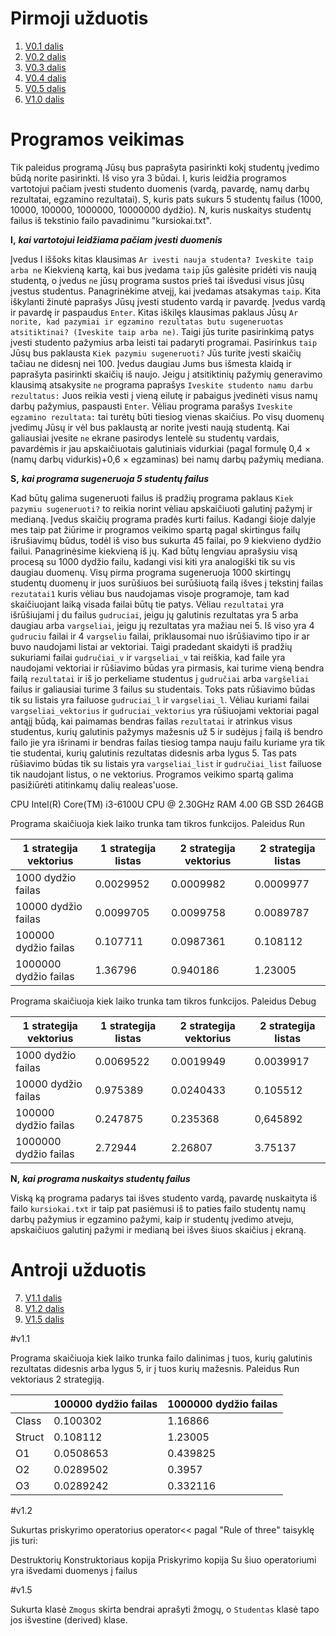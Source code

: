 # Pirmoji užduotis

1. [V0.1 dalis](https://github.com/evmon6463/Projektas/releases/tag/v0.1) 
2. [V0.2 dalis](https://github.com/evmon6463/Projektas/releases/tag/v0.2)
3. [V0.3 dalis](https://github.com/evmon6463/Projektas/releases/tag/v0.3)
4. [V0.4 dalis](https://github.com/evmon6463/Projektas/releases/tag/v0.4)
5. [V0.5 dalis](https://github.com/evmon6463/Projektas/releases/tag/v0.5)
5. [V1.0 dalis](https://github.com/evmon6463/Projektas/releases/tag/v1.0)

# Programos veikimas

Tik paleidus programą Jūsų bus paprašyta pasirinkti kokį studentų įvedimo būdą norite pasirinkti. Iš viso yra 3 būdai. I, kuris leidžia programos vartotojui pačiam įvesti studento duomenis (vardą, pavardę, namų darbų rezultatai, egzamino rezultatai). S, kuris pats sukurs 5 studentų failus (1000, 10000, 100000, 1000000, 10000000 dydžio). N, kuris nuskaitys studentų failus iš tekstinio failo pavadinimu "kursiokai.txt".

**I,** ***kai vartotojui leidžiama pačiam įvesti duomenis***

Įvedus I iššoks kitas klausimas `Ar ivesti nauja studenta? Iveskite taip arba ne` Kiekvieną kartą, kai bus įvedama `taip` jūs galėsite pridėti vis naują studentą, o įvedus `ne` jūsų programa sustos prieš tai išvedusi visus jūsų įvestus studentus.
Panagrinėkime atvejį, kai įvedamas atsakymas `taip`. Kita iškylanti žinutė paprašys Jūsų įvesti studento vardą ir pavardę. Įvedus vardą ir pavardę ir paspaudus `Enter`.
Kitas iškilęs klausimas paklaus Jūsų `Ar norite, kad pazymiai ir egzamino rezultatas butu sugeneruotas atsitiktinai? (Iveskite taip arba ne)`. Taigi jūs turite pasirinkimą patys įvesti studento pažymius arba leisti tai padaryti programai. Pasirinkus `taip` Jūsų bus paklausta `Kiek pazymiu sugeneruoti?` Jūs turite įvesti skaičių tačiau ne didesnį nei 100. Įvedus daugiau Jums bus išmesta klaidą ir paprašyta pasirinkti skaičių iš naujo. Jeigu į atsitiktinių pažymių generavimo klausimą atsakysite `ne` programa paprašys `Iveskite studento namu darbu rezultatus:` Juos reikia vesti į vieną eilutę ir pabaigus įvedinėti visus namų darbų pažymius, paspausti `Enter`. 
Vėliau programa parašys `Iveskite egzamino rezultata:` tai turėtų būti tiesiog vienas skaičius. 
Po visų duomenų įvedimų Jūsų ir vėl bus paklaustą ar norite įvesti naują studentą. Kai galiausiai įvesite `ne` ekrane pasirodys lentelė su studentų vardais, pavardėmis ir jau apskaičiuotais galutiniais vidurkiai (pagal formulę 0,4 × (namų darbų vidurkis)+0,6 × egzaminas) bei namų darbų pažymių mediana.

**S,** ***kai programa sugeneruoja 5 studentų failus***

Kad būtų galima sugeneruoti failus iš pradžių programa paklaus `Kiek pazymiu sugeneruoti?` to reikia norint vėliau apskaičiuoti galutinį pažymį ir medianą. Įvedus skaičių programa pradės kurti failus. Kadangi šioje dalyje mes taip pat žiūrime ir programos veikimo spartą pagal skirtingus failų išrušiavimų būdus, todėl iš viso bus sukurta 45 failai, po 9 kiekvieno dydžio failui. Panagrinėsime kiekvieną iš jų. Kad būtų lengviau aprašysiu visą procesą su 1000 dydžio failu, kadangi visi kiti yra analogiški tik su vis daugiau duomenų. 
Visų pirma programa sugeneruoja 1000 skirtingų studentų duomenų ir juos surūšiuos bei surūšiuotą failą išves į tekstinį failas `rezutatai1` kuris vėliau bus naudojamas visoje programoje, tam kad skaičiuojant laiką visada failai būtų tie patys. Vėliau `rezultatai` yra išrūšiujami į du failus `gudruciai`, jeigu jų galutinis rezultatas yra 5 arba daugiau arba `vargseliai`, jeigu jų rezultatas yra mažiau nei 5. Iš viso yra 4 `gudruciu` failai ir 4 `vargseliu` failai, priklausomai nuo išrūšiavimo tipo ir ar buvo naudojami listai ar vektoriai. 
Taigi pradedant skaidyti iš pradžių sukuriami failai `gudručiai_v` ir `vargseliai_v` tai reiškia, kad faile yra naudojami vektoriai ir rūšiavimo būdas yra pirmasis, kai turime vieną bendra failą `rezultatai` ir iš jo perkeliame studentus į `gudručiai` arba `vargšeliai` failus ir galiausiai turime 3 failus su studentais. Toks pats rūšiavimo būdas tik su listais yra failuose `gudruciai_l` ir `vargseliai_l`. Vėliau kuriami failai `vargseliai_vektorius` ir `gudruciai_vektorius` yra rūšiuojami vektoriai pagal antąjį būdą, kai paimamas bendras failas `rezultatai` ir atrinkus visus studentus, kurių galutinis pažymys mažesnis už 5 ir sudėjus į failą iš bendro failo jie yra išrinami ir bendras failas tiesiog tampa nauju failu kuriame yra tik tie studentai, kurių galutinis rezultatas didesnis arba lygus 5. Tas pats rūšiavimo būdas tik su listais yra `vargseliai_list` ir `gudručiai_list` failuose tik naudojant listus, o ne vektorius.
Programos veikimo spartą galima pasižiūrėti atitinkamų dalių realeas'uose.

CPU Intel(R) Core(TM) i3-6100U CPU @ 2.30GHz
RAM 4.00 GB
SSD 264GB

Programa skaičiuoja kiek laiko trunka tam tikros funkcijos. Paleidus Run

|1 strategija vektorius	|1 strategija listas	|2 strategija vektorius	|2 strategija listas|
|----------------------|---------------------|-----------------------|---------------------------|
|1000 dydžio failas|	0.0029952|	0.0009982|	0.0009977|	0.0009974|
|10000 dydžio failas|	0.0099705|	0.0099758|	0.0089787|	0.0060106|
|100000 dydžio failas|	0.107711|	0.0987361|	0.108112|	0.0717757|
|1000000 dydžio failas|	1.36796|	0.940186|	1.23005|	0.726541|

Programa skaičiuoja kiek laiko trunka tam tikros funkcijos. Paleidus Debug

|1 strategija vektorius	|1 strategija listas	|2 strategija vektorius|	2 strategija listas|
|-----------------------|---------------------|------------------------|-------------------------|
|1000 dydžio failas|	0.0069522|	0.0019949|	0.0039917|	0.0239039|
|10000 dydžio failas|	0.975389|	0.0240433|	0.105512|	0.58096|
|100000 dydžio failas|	0.247875|	0.235368|	0,645892|	0,486957|
|1000000 dydžio failas|	2.72944|	2.26807|	3.75137|	3.52349|

**N,** ***kai programa nuskaitys studentų failus***

Viską ką programa padarys tai išves studento vardą, pavardę nuskaityta iš failo `kursiokai.txt` ir taip pat pasiėmusi iš to paties failo studentų namų darbų pažymius ir egzamino pažymi, kaip ir studentų įvedimo atveju, apskaičiuos galutinį pažymi ir medianą bei išves šiuos skaičius į ekraną.

# Antroji užduotis

7. [V1.1 dalis](https://github.com/evmon6463/Projektas2/releases/tag/V1.1)
8. [V1.2 dalis](https://github.com/evmon6463/Projektas2/releases/tag/v1.2)
9. [V1.5 dalis](https://github.com/evmon6463/Projektas2/releases/tag/v1.5)

#v1.1

Programa skaičiuoja kiek laiko trunka failo dalinimas į tuos, kurių galutinis rezultatas didesnis arba lygus 5, ir į tuos kurių mažesnis. Paleidus Run vektoriaus 2 strategiją.

||100000 dydžio failas|	1000000 dydžio failas|
|-------|---------|-------|
|Class|	0.100302|	1.16866|
|Struct|	0.108112|	1.23005|
|O1|	0.0508653|	0.439825|
|O2|	0.0289502|	0.3957|
|O3|	0.0289242|	0.332116|

#v1.2

Sukurtas priskyrimo operatorius operator<< pagal "Rule of three" taisyklę jis turi:

Destruktorių
Konstruktoriaus kopija
Priskyrimo kopija
Su šiuo operatoriumi yra išvedami duomenys į failus

#v1.5

Sukurta klasė `Zmogus`  skirta bendrai aprašyti žmogų, o `Studentas` klasė tapo jos išvestine (derived) klase.
